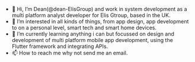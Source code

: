 - 👋 Hi, I’m Dean(@dean-ElisGroup) and work in system development as a multi platform analyst developer for Elis Gtroup, based in the UK.
- 👀 I’m interested in all kinds of things, from app design, app development to on a personal level, smart tech and smart home devices.
- 🌱 I’m currently learning anything i can but focussed on design and development of multi platform mobile app development, using the Flutter framework and integrating APIs.
- 📫 How to reach me why not send me an email.

<!---
dean-ElisGroup/dean-ElisGroup is a ✨ special ✨ repository because its `README.md` (this file) appears on your GitHub profile.
You can click the Preview link to take a look at your changes.
--->
